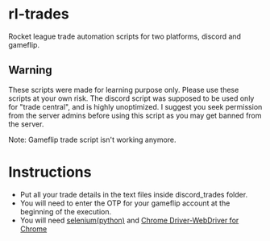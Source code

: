 # rl-trades
Rocket league trade automation scripts for two platforms, discord and gameflip.

## Warning
These scripts were made for learning purpose only. Please use these scripts at your own risk. The discord script was supposed to be used only for "trade central", and is highly unoptimized. I suggest you seek permission from the server admins before using this script as you may get banned from the server.

Note: Gameflip trade script isn't working anymore.

# Instructions
- Put all your trade details in the text files inside discord_trades folder.
- You will need to enter the OTP for your gameflip account at the beginning of the execution.
- You will need [selenium(python)](http://pypi.python.org/pypi/selenium) and [Chrome Driver-WebDriver for Chrome](https://sites.google.com/a/chromium.org/chromedriver/downloads)
